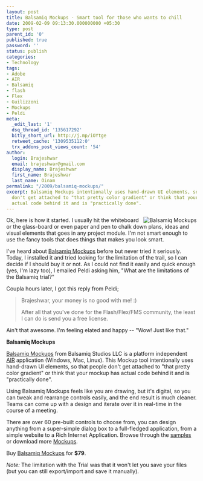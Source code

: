 ```yaml
---
layout: post
title: Balsamiq Mockups - Smart tool for those who wants to chill
date: 2009-02-09 09:13:30.000000000 +05:30
type: post
parent_id: '0'
published: true
password: ''
status: publish
categories:
- Technology
tags:
- Adobe
- AIR
- Balsamiq
- flash
- Flex
- Guilizzoni
- Mockups
- Peldi
meta:
  _edit_last: '1'
  dsq_thread_id: '135617292'
  bitly_short_url: http://j.mp/iOYtge
  retweet_cache: '1309535112:0'
  trx_addons_post_views_count: '54'
author:
  login: Brajeshwar
  email: brajeshwar@gmail.com
  display_name: Brajeshwar
  first_name: Brajeshwar
  last_name: Oinam
permalink: "/2009/balsamiq-mockups/"
excerpt: Balsamiq Mockups intentionally uses hand-drawn UI elements, so that people
  don't get attached to "that pretty color gradient" or think that your mockup has
  actual code behind it and is "practically done".
---
```

<p><a href="http://www.balsamiq.com/products/mockups"><img src="{{ site.baseurl }}/assets/2009/02/balsamiq-mockups.jpg" alt="Balsamiq Mockups" style="border: 0 none; float: right;" /></a>Ok, here is how it started. I usually hit the whiteboard or the glass-board or even paper and pen to chalk down plans, ideas and visual elements that goes in any project module. I'm not smart enough to use the fancy tools that does things that makes you look smart.</p>
<p>I've heard about <a href="http://www.balsamiq.com/products/mockups">Balsamiq Mockups</a> before but never tried it seriously. Today, I installed it and tried looking for the limitation of the trail, so I can decide if I should buy it or not. As I could not find it easily and quick enough (yes, I'm lazy too), I emailed Peldi asking him, "What are the limitations of the Balsamiq trial?"</p>
<p>Coupla hours later, I got this reply from Peldi;</p>
<blockquote><p>Brajeshwar, your money is no good with me! :) </p>
<p>After all that you've done for the Flash/Flex/FMS community, the least I can do is send you a free license.</p></blockquote>
<p>Ain't that awesome. I'm feeling elated and happy -- "Wow! Just like that."</p>
<p><strong>Balsamiq Mockups</strong></p>
<p><a href="http://www.balsamiq.com/products/mockups">Balsamiq Mockups</a> from Balsamiq Studios LLC is a platform independent <a href="http://www.adobe.com/products/air/">AIR</a> application (Windows, Mac, Linux). This Mockup tool intentionally uses hand-drawn UI elements, so that people don't get attached to "that pretty color gradient" or think that your mockup has actual code behind it and is "practically done".</p>
<p>Using Balsamiq Mockups feels like you are drawing, but it's digital, so you can tweak and rearrange controls easily, and the end result is much cleaner. Teams can come up with a design and iterate over it in real-time in the course of a meeting.</p>
<p>There are over 60 pre-built controls to choose from, you can design anything from a super-simple dialog box to a full-fledged application, from a simple website to a Rich Internet Application. Browse through the <a href="http://www.balsamiq.com/products/mockups/examples">samples</a> or download more <a href="http://www.mockupstogo.net/">Mockups</a>.</p>
<p>Buy <a href="http://www.balsamiq.com/products/mockups/desktop#buy">Balsamiq Mockups</a> for <strong>$79</strong>.</p>
<p><em>Note:</em> The limitation with the Trial was that it won't let you save your files (but you can still export/import and save it manually).</p>
